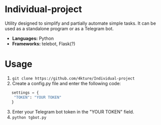 # Individual-project
Utility designed to simplify and partially automate simple tasks. It can be used as a standalone program or as a Telegram bot.
* **Languages:** Python
* **Frameworks:** telebot, Flask(?)

# Usage
1. `git clone https://github.com/4kture/Individual-project`
2. Create a config.py file and enter the following code:
```python
   settings = {
    "TOKEN": "YOUR TOKEN"
   }
```
3. Enter your Telegram bot token in the "YOUR TOKEN" field.
4. `python tgbot.py`
